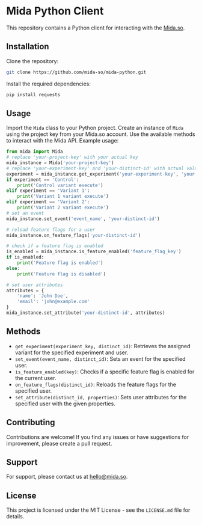 # Mida Python Client
This repository contains a Python client for interacting with the [Mida.so](https://app.mida.so/).
## Installation
Clone the repository:
```bash
git clone https://github.com/mida-so/mida-python.git
```
Install the required dependencies:
```bash
pip install requests
```
## Usage
Import the `Mida` class to your Python project. Create an instance of `Mida` using the project key from your Mida.so account. Use the available methods to interact with the Mida API.
Example usage:
```python
from mida import Mida
# replace 'your-project-key' with your actual key
mida_instance = Mida('your-project-key')
# replace 'your-experiment-key' and 'your-distinct-id' with actual values
experiment = mida_instance.get_experiment('your-experiment-key', 'your-distinct-id')
if experiment == 'Control':
    print('Control variant execute')
elif experiment == 'Variant 1':
    print('Variant 1 variant execute')
elif experiment == 'Variant 2':
    print('Variant 2 variant execute')
# set an event
mida_instance.set_event('event_name', 'your-distinct-id')

# reload feature flags for a user
mida_instance.on_feature_flags('your-distinct-id')

# check if a feature flag is enabled
is_enabled = mida_instance.is_feature_enabled('feature_flag_key')
if is_enabled:
    print('Feature flag is enabled')
else:
    print('Feature flag is disabled')

# set user attributes
attributes = {
    'name': 'John Doe',
    'email': 'john@example.com'
}
mida_instance.set_attribute('your-distinct-id', attributes)
```
## Methods
- `get_experiment(experiment_key, distinct_id)`: Retrieves the assigned variant for the specified experiment and user.
- `set_event(event_name, distinct_id)`: Sets an event for the specified user.
- `is_feature_enabled(key)`: Checks if a specific feature flag is enabled for the current user.
- `on_feature_flags(distinct_id)`: Reloads the feature flags for the specified user.
- `set_attribute(distinct_id, properties)`: Sets user attributes for the specified user with the given properties.
## Contributing
Contributions are welcome! If you find any issues or have suggestions for improvement, please create a pull request.
## Support
For support, please contact us at hello@mida.so.
## License
This project is licensed under the MIT License - see the `LICENSE.md` file for details.
